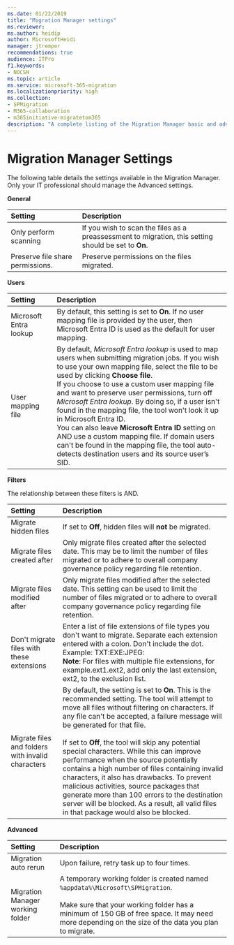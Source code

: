```yaml
---
ms.date: 01/22/2019
title: "Migration Manager settings"
ms.reviewer: 
ms.author: heidip
author: MicrosoftHeidi
manager: jtremper
recommendations: true
audience: ITPro
f1.keywords:
- NOCSH
ms.topic: article
ms.service: microsoft-365-migration
ms.localizationpriority: high
ms.collection: 
- SPMigration
- M365-collaboration
- m365initiative-migratetom365
description: "A complete listing of the Migration Manager basic and advanced settings." 
---
```


# Migration Manager Settings



The following table details the settings available in the Migration Manager. Only your IT professional should manage the Advanced settings.

**General**
 
|**Setting**|**Description**|
|:-----|:-----|
|Only perform scanning|If you wish to scan the files as a preassessment to migration, this setting should be set to **On**.|
|Preserve file share permissions.|Preserve permissions on the files migrated.|


**Users**

|**Setting**|**Description**|
|:-----|:-----|
|Microsoft Entra lookup |By default, this setting is set to **On**. If no user mapping file is provided by the user, then Microsoft Entra ID is used as the default for user mapping.|
|User mapping file|By default, *Microsoft Entra lookup* is used to map users when submitting migration jobs. If you wish to use your own mapping file, select the file to be used by clicking **Choose file**. </br> If you choose to use a custom user mapping file and want to preserve user permissions, turn off *Microsoft Entra lookup*. By doing so, if a user isn't found in the mapping file, the tool won't look it up in Microsoft Entra ID. </br> You can also leave **Microsoft Entra ID** setting on AND use a custom mapping file.  If domain users can't be found in the mapping file, the tool auto-detects destination users and its source user’s SID.|

**Filters**

The relationship between these filters is AND.

|**Setting**|**Description**|
|:-----|:-----|
|Migrate hidden files|If set to **Off**, hidden files will **not** be migrated.|
|Migrate files created after|Only migrate files created after the selected date. This may be to limit the number of files migrated or to adhere to overall company governance policy regarding file retention.|
|Migrate files modified after|Only migrate files modified after the selected date. This setting can be used to limit the number of files migrated or to adhere to overall company governance policy regarding file retention. |
|Don't migrate files with these extensions|Enter a list of file extensions of file types you don't want to migrate. Separate each extension entered with a colon. Don't include the dot. Example: TXT:EXE:JPEG: </br> **Note**: For files with multiple file extensions, for example.ext1.ext2, add only the last extension, ext2, to the exclusion list.|
|Migrate files and folders with invalid characters|By default, the setting is set to **On**. This is the recommended setting. The tool will attempt to move all files without filtering on characters. If any file can't be accepted, a failure message will be generated for that file.  <br/><br/>  If set to **Off**, the tool will skip any potential special characters. While this can improve performance when the source potentially contains a high number of files containing invalid characters, it also has drawbacks. To prevent malicious activities, source packages that generate more than 100 errors to the destination server will be blocked. As a result, all valid files in that package would also be blocked.  <br/> |


**Advanced**

|**Setting**|**Description**|
|:-----|:-----|
|Migration auto rerun|Upon failure, retry task up to four times.|
|Migration Manager working folder|A temporary working folder is created named `%appdata%\Microsoft\SPMigration`. </br></br> Make sure that your working folder has a minimum of 150 GB of free space. It may need more depending on the size of the data you plan to migrate.|
